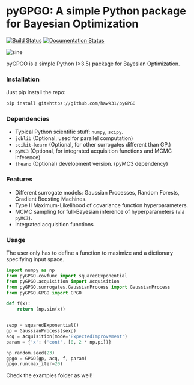 # pyGPGO: A simple Python package for Bayesian Optimization
[![Build Status](https://travis-ci.org/hawk31/pyGPGO.svg?branch=master)](https://travis-ci.org/hawk31/pyGPGO)
[![Documentation Status](https://readthedocs.org/projects/pygpgo/badge/?version=latest)](http://pygpgo.readthedocs.io/en/latest/?badge=latest)

![sine](http://i.giphy.com/l3q2s3MQ4bPb5RogU.gif)


pyGPGO is a simple Python (>3.5) package for Bayesian Optimization.

### Installation

Just pip install the repo:


```bash
pip install git+https://github.com/hawk31/pyGPGO
```

### Dependencies

*   Typical Python scientific stuff: `numpy`, `scipy`.
*   `joblib` (Optional, used for parallel computation)
*   `scikit-kearn` (Optional, for other surrogates different than GP.)
*   `pyMC3` (Optional, for integrated acquisition functions and MCMC inference)
*   `theano` (Optional) development version. (pyMC3 dependency)

### Features

* Different surrogate models: Gaussian Processes, Random Forests, Gradient Boosting Machines.
* Type II Maximum-Likelihood of covariance function hyperparameters.
* MCMC sampling for full-Bayesian inference of hyperparameters (via `pyMC3`).
* Integrated acquisition functions

### Usage

The user only has to define a function to maximize and a dictionary specifying input space.

```python
import numpy as np
from pyGPGO.covfunc import squaredExponential
from pyGPGO.acquisition import Acquisition
from pyGPGO.surrogates.GaussianProcess import GaussianProcess
from pyGPGO.GPGO import GPGO

def f(x):
    return (np.sin(x))


sexp = squaredExponential()
gp = GaussianProcess(sexp)
acq = Acquisition(mode='ExpectedImprovement')
param = {'x': ('cont', [0, 2 * np.pi])}

np.random.seed(23)
gpgo = GPGO(gp, acq, f, param)
gpgo.run(max_iter=20)

```

Check the examples folder as well!
